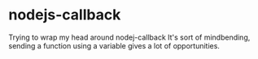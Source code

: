 # nodejs-callback
Trying to wrap my head around nodej-callback
It's sort of mindbending, sending a function
using a variable gives a lot of opportunities.
